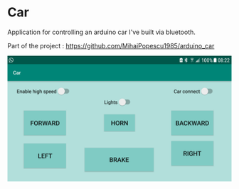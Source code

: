 # Car

<p>Application for controlling an arduino car I've built via bluetooth.</p>

Part of the project :
https://github.com/MihaiPopescu1985/arduino_car

 <img src="Screenshot_20181129-082221.png" alt="App screenshot"> 
